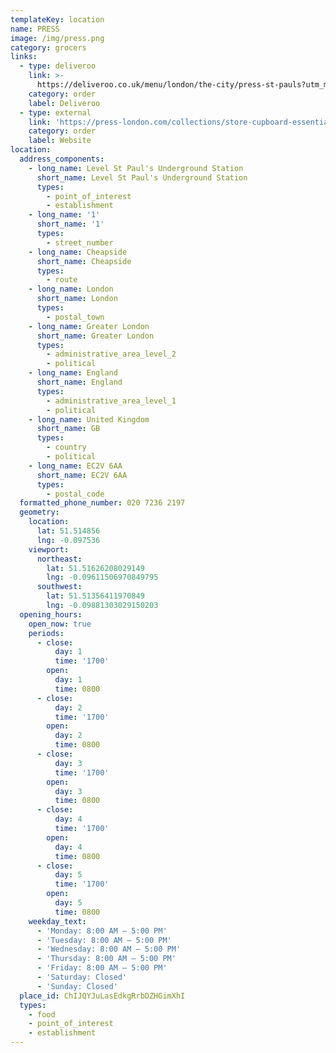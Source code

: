 ```yaml
---
templateKey: location
name: PRESS
image: /img/press.png
category: grocers
links:
  - type: deliveroo
    link: >-
      https://deliveroo.co.uk/menu/london/the-city/press-st-pauls?utm_medium=affiliate&utm_source=google_maps_link
    category: order
    label: Deliveroo
  - type: external
    link: 'https://press-london.com/collections/store-cupboard-essentials'
    category: order
    label: Website
location:
  address_components:
    - long_name: Level St Paul's Underground Station
      short_name: Level St Paul's Underground Station
      types:
        - point_of_interest
        - establishment
    - long_name: '1'
      short_name: '1'
      types:
        - street_number
    - long_name: Cheapside
      short_name: Cheapside
      types:
        - route
    - long_name: London
      short_name: London
      types:
        - postal_town
    - long_name: Greater London
      short_name: Greater London
      types:
        - administrative_area_level_2
        - political
    - long_name: England
      short_name: England
      types:
        - administrative_area_level_1
        - political
    - long_name: United Kingdom
      short_name: GB
      types:
        - country
        - political
    - long_name: EC2V 6AA
      short_name: EC2V 6AA
      types:
        - postal_code
  formatted_phone_number: 020 7236 2197
  geometry:
    location:
      lat: 51.514856
      lng: -0.097536
    viewport:
      northeast:
        lat: 51.51626208029149
        lng: -0.09611506970849795
      southwest:
        lat: 51.51356411970849
        lng: -0.09881303029150203
  opening_hours:
    open_now: true
    periods:
      - close:
          day: 1
          time: '1700'
        open:
          day: 1
          time: 0800
      - close:
          day: 2
          time: '1700'
        open:
          day: 2
          time: 0800
      - close:
          day: 3
          time: '1700'
        open:
          day: 3
          time: 0800
      - close:
          day: 4
          time: '1700'
        open:
          day: 4
          time: 0800
      - close:
          day: 5
          time: '1700'
        open:
          day: 5
          time: 0800
    weekday_text:
      - 'Monday: 8:00 AM – 5:00 PM'
      - 'Tuesday: 8:00 AM – 5:00 PM'
      - 'Wednesday: 8:00 AM – 5:00 PM'
      - 'Thursday: 8:00 AM – 5:00 PM'
      - 'Friday: 8:00 AM – 5:00 PM'
      - 'Saturday: Closed'
      - 'Sunday: Closed'
  place_id: ChIJQYJuLasEdkgRrbDZHGimXhI
  types:
    - food
    - point_of_interest
    - establishment
---
```


